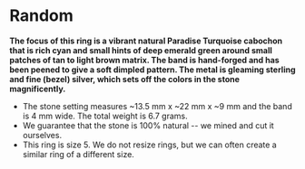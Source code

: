 # Random

<b>The focus of this ring is a vibrant natural Paradise Turquoise cabochon that is rich cyan and small hints of deep emerald green around small patches of tan to light brown matrix. The band is hand-forged and has been peened to give a soft dimpled pattern. The metal is gleaming sterling and fine (bezel) silver, which sets off the colors in the stone magnificently.</B>
<br>
<ul type="disc">
    <li>The stone setting measures ~13.5 mm x ~22 mm x ~9 mm and the band is 4 mm wide. The total weight is 6.7 grams.</li>
    <li>We guarantee that the stone is 100% natural -- we mined and cut it ourselves.</li>
    <li>This ring is size 5. We do not resize rings, but we can often create a similar ring of a different size.</li>
</ul>
